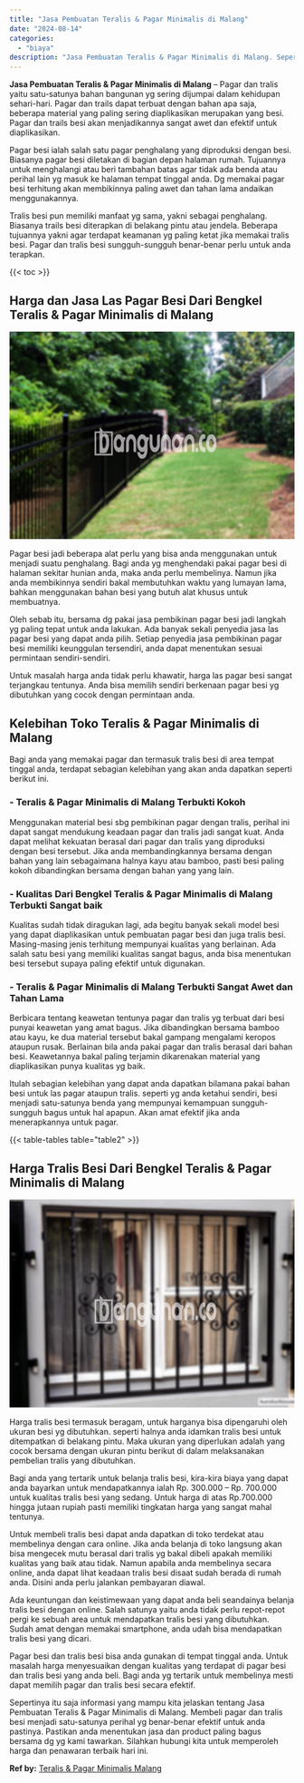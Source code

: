 ```yaml
---
title: "Jasa Pembuatan Teralis & Pagar Minimalis di Malang"
date: "2024-08-14"
categories: 
  - "biaya"
description: "Jasa Pembuatan Teralis & Pagar Minimalis di Malang. Sepertinya itu saja informasi yang mampu kita jelaskan tentang Jasa Pembuatan Teralis & Pagar Minimalis d..."
---
```


**Jasa Pembuatan Teralis & Pagar Minimalis di Malang** – Pagar dan tralis yaitu satu-satunya bahan bangunan yg sering dijumpai dalam kehidupan sehari-hari. Pagar dan trails dapat terbuat dengan bahan apa saja, beberapa material yang paling sering diaplikasikan merupakan yang besi. Pagar dan trails besi akan menjadikannya sangat awet dan efektif untuk diaplikasikan.

Pagar besi ialah salah satu pagar penghalang yang diproduksi dengan besi. Biasanya pagar besi diletakan di bagian depan halaman rumah. Tujuannya untuk menghalangi atau beri tambahan batas agar tidak ada benda atau perihal lain yg masuk ke halaman tempat tinggal anda. Dg memakai pagar besi terhitung akan membikinnya paling awet dan tahan lama andaikan menggunakannya.

Tralis besi pun memiliki manfaat yg sama, yakni sebagai penghalang. Biasanya trails besi diterapkan di belakang pintu atau jendela. Beberapa tujuannya yakni agar terdapat keamanan yg paling ketat jika memakai tralis besi. Pagar dan tralis besi sungguh-sungguh benar-benar perlu untuk anda terapkan.

{{< toc >}}

## Harga dan Jasa Las Pagar Besi Dari Bengkel Teralis & Pagar Minimalis di Malang

![Jasa Pembuatan Teralis & Pagar Minimalis di Malang](/images/pagar-minimalis-murah-07.png)

Pagar besi jadi beberapa alat perlu yang bisa anda menggunakan untuk menjadi suatu penghalang. Bagi anda yg menghendaki pakai pagar besi di halaman sekitar hunian anda, maka anda perlu membelinya. Namun jika anda membikinnya sendiri bakal membutuhkan waktu yang lumayan lama, bahkan menggunakan bahan besi yang butuh alat khusus untuk membuatnya.

Oleh sebab itu, bersama dg pakai jasa pembikinan pagar besi jadi langkah yg paling tepat untuk anda lakukan. Ada banyak sekali penyedia jasa las pagar besi yang dapat anda pilih. Setiap penyedia jasa pembikinan pagar besi memiliki keunggulan tersendiri, anda dapat menentukan sesuai permintaan sendiri-sendiri.

Untuk masalah harga anda tidak perlu khawatir, harga las pagar besi sangat terjangkau tentunya. Anda bisa memilih sendiri berkenaan pagar besi yg dibutuhkan yang cocok dengan permintaan anda.

## Kelebihan Toko Teralis & Pagar Minimalis di Malang

Bagi anda yang memakai pagar dan termasuk tralis besi di area tempat tinggal anda, terdapat sebagian kelebihan yang akan anda dapatkan seperti berikut ini.

### \- Teralis & Pagar Minimalis di Malang Terbukti Kokoh

Menggunakan material besi sbg pembikinan pagar dengan tralis, perihal ini dapat sangat mendukung keadaan pagar dan tralis jadi sangat kuat. Anda dapat melihat kekuatan berasal dari pagar dan tralis yang diproduksi dengan besi tersebut. Jika anda membandingkannya bersama dengan bahan yang lain sebagaimana halnya kayu atau bamboo, pasti besi paling kokoh dibandingkan bersama dengan bahan yang yang lain.

### \- Kualitas Dari Bengkel Teralis & Pagar Minimalis di Malang Terbukti Sangat baik

Kualitas sudah tidak diragukan lagi, ada begitu banyak sekali model besi yang dapat diaplikasikan untuk pembuatan pagar besi dan juga tralis besi. Masing-masing jenis terhitung mempunyai kualitas yang berlainan. Ada salah satu besi yang memiliki kualitas sangat bagus, anda bisa menentukan besi tersebut supaya paling efektif untuk digunakan.

### \- Teralis & Pagar Minimalis di Malang Terbukti Sangat Awet dan Tahan Lama

Berbicara tentang keawetan tentunya pagar dan tralis yg terbuat dari besi punyai keawetan yang amat bagus. Jika dibandingkan bersama bamboo atau kayu, ke dua material tersebut bakal gampang mengalami keropos ataupun rusak. Berlainan bila anda pakai pagar dan tralis berasal dari bahan besi. Keawetannya bakal paling terjamin dikarenakan material yang diaplikasikan punya kualitas yg baik.

Itulah sebagian kelebihan yang dapat anda dapatkan bilamana pakai bahan besi untuk las pagar ataupun tralis. seperti yg anda ketahui sendiri, besi menjadi satu-satunya benda yang mempunyai kemampuan sungguh-sungguh bagus untuk hal apapun. Akan amat efektif jika anda menerapkannya untuk pagar.

{{< table-tables table="table2" >}}

## Harga Tralis Besi Dari Bengkel Teralis & Pagar Minimalis di Malang

![Jasa Pembuatan Teralis & Pagar Minimalis di Malang](/images/teralis-minimalis-murah-14.png)

Harga tralis besi termasuk beragam, untuk harganya bisa dipengaruhi oleh ukuran besi yg dibutuhkan. seperti halnya anda idamkan tralis besi untuk ditempatkan di belakang pintu. Maka ukuran yang diperlukan adalah yang cocok bersama dengan ukuran pintu berikut di dalam melaksanakan pembelian tralis yang dibutuhkan.

Bagi anda yang tertarik untuk belanja tralis besi, kira-kira biaya yang dapat anda bayarkan untuk mendapatkannya ialah Rp. 300.000 – Rp. 700.000 untuk kualitas tralis besi yang sedang. Untuk harga di atas Rp.700.000 hingga jutaan rupiah pasti memiliki tingkatan harga yang sangat mahal tentunya.

Untuk membeli tralis besi dapat anda dapatkan di toko terdekat atau membelinya dengan cara online. Jika anda belanja di toko langsung akan bisa mengecek mutu berasal dari tralis yg bakal dibeli apakah memiliki kualitas yang baik atau tidak. Namun apabila anda membelinya secara online, anda dapat lihat keadaan tralis besi disaat sudah berada di rumah anda. Disini anda perlu jalankan pembayaran diawal.

Ada keuntungan dan keistimewaan yang dapat anda beli seandainya belanja tralis besi dengan online. Salah satunya yaitu anda tidak perlu repot-repot pergi ke sebuah area untuk mendapatkan tralis besi yang dibutuhkan. Sudah amat dengan memakai smartphone, anda udah bisa mendapatkan tralis besi yang dicari.

Pagar besi dan tralis besi bisa anda gunakan di tempat tinggal anda. Untuk masalah harga menyesuaikan dengan kualitas yang terdapat di pagar besi dan tralis besi yang anda beli. Bagi anda yg tertarik untuk membelinya mesti dapat memilih pagar dan tralis besi secara efektif.

Sepertinya itu saja informasi yang mampu kita jelaskan tentang Jasa Pembuatan Teralis & Pagar Minimalis di Malang. Membeli pagar dan tralis besi menjadi satu-satunya perihal yg benar-benar efektif untuk anda pastinya. Pastikan anda menentukan jasa dan product paling bagus bersama dg yg kami tawarkan. Silahkan hubungi kita untuk memperoleh harga dan penawaran terbaik hari ini.

**Ref by:** [Teralis & Pagar Minimalis Malang](https://id.wikipedia.org/wiki/Teralis)
